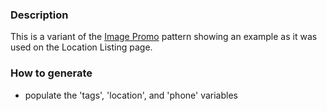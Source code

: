 ### Description
This is a variant of the [Image Promo](./?p=molecules-image-promo) pattern showing an example as it was used on the Location Listing page.

### How to generate
* populate the 'tags', 'location', and 'phone' variables
